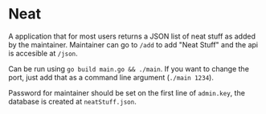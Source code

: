 # Neat

A application that for most users returns a JSON list of neat stuff as added by the maintainer. Maintainer can go to `/add` to add "Neat Stuff" and the api is accesible at `/json`.

Can be run using `go build main.go && ./main`. If you want to change the port, just add that as a command line argument (`./main 1234`).


Password for maintainer should be set on the first line of `admin.key`, the database is created at `neatStuff.json`.